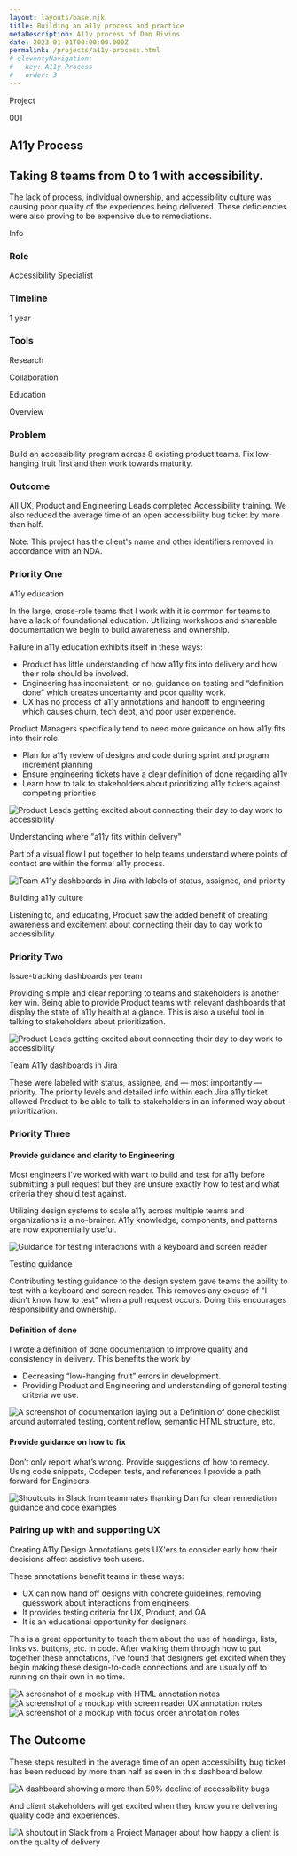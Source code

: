 ```yaml
---
layout: layouts/base.njk
title: Building an a11y process and practice
metaDescription: A11y process of Dan Bivins
date: 2023-01-01T00:00:00.000Z
permalink: /projects/a11y-process.html
# eleventyNavigation:
#   key: A11y Process
#   order: 3
---
```


<div class="case-study-content">
    <div class="case-study-content-inner">
        <div class="case-study-body">
            <div class="case-info">
                <div class="case-study-info left-info">
                    <div class="section-header-container about">
                        <div class="section-header">
                            <p>Project</p>
                            <p>001</p>
                        </div>
                    </div>
                    <h2 class="proj-name">A11y Process</h2>
                    <h2 class="proj-desc">Taking 8 teams from 0 to 1 with accessibility.</h2>   
                    <p>The lack of process, individual ownership, and accessibility culture was causing poor quality of the experiences being delivered. These deficiencies were also proving to be expensive due to remediations.</p> 
                </div>
                <div class="case-study-info right-info">
                    <div class="section-header-container about">
                        <div class="section-header">
                            <p>Info</p>
                        </div>
                    </div>
                    <div class="case-study-info-right-group">
                        <div>
                            <h3>Role</h3>
                            <p class="case-info-right-text">Accessibility Specialist</p>
                        </div>
                        <div>
                            <h3>Timeline</h3>
                            <p class="case-info-right-text">1 year</p>
                        </div>
                    </div>
                    <div>
                        <h3>Tools</h3>
                        <p class="case-info-right-text">Research</p>
                        <p class="case-info-right-text">Collaboration</p>
                        <p class="case-info-right-text">Education</p>
                    </div>
                </div>
                </div>
                    <div class="section-header-container about">
                        <div class="section-header">
                            <p>Overview</p>
                        </div>
                    </div>
                    <div class="flex">
                        <div class="col-half">
                            <h3>Problem</h3>
                            <p class="process-main-text">Build an accessibility program across 8 existing product teams. Fix low-hanging fruit first and then work towards maturity.</p>
                        </div>
                        <div class="col-half">
                            <h3>Outcome</h3>
                            <p class="process-main-text">All UX, Product and Engineering Leads completed <span class="bold">Accessibility training</span>. We also reduced the average time of an open accessibility bug ticket <span class="bold">by more than half</span>.</p>
                        </div>   
                    </div>
                <p>Note: This project has the client's name and other identifiers removed in accordance with an NDA.</p>
            </div>            
        </div>     
        <div class="case-study-body">
            <div class="section-header-container about">
                <div class="section-header">
                    <h3>Priority One</h3> 
                </div>
            </div>
            <div class="bsc-2-grid">
                <p><span class="section-callout">A11y education</span></p>
                <p>In the large, cross-role teams that I work with it is common for teams to have a lack of foundational education. Utilizing workshops and shareable documentation we begin to build awareness and ownership.</p>
            </div>
            <p>Failure in a11y education exhibits itself in these ways:</p>
                <ul>
                    <li>Product has little understanding of <span class="bold">how a11y fits into delivery</span> and how their role should be involved. </li>
                    <li>Engineering has inconsistent, or no, guidance on <span class="bold">testing and “definition done”</span> which creates uncertainty and poor quality work.</li>
                    <li>UX has no process of <span class="bold">a11y annotations and handoff</span> to engineering which causes churn, tech debt, and poor user experience.</li>
                </ul>
            </div>
        </div>
        </div>
        <div class="full-width ">
            <div class="case-study-body">
                <div class="bsc-2-grid">
                    <p><span class="section-callout">Product Managers specifically tend to need more guidance on how a11y fits into their role.</span></p>
                    <ul>
                        <li>Plan for a11y review of designs and code during sprint and program increment planning</li>
                        <li>Ensure engineering tickets have a clear definition of done regarding a11y</li>
                        <li>Learn how to talk to stakeholders about prioritizing a11y tickets against competing priorities</li>
                    </ul>
                </div>
            </div>
            <div class="flex-thirds flex">
                <div class="col">
                    <img src="/static/img/prod-3.jpg" alt="Product Leads getting excited about connecting their day to day work to accessibility" class="img-center flex">
                </div>
                <div class="col">
                    <p class="project-heading">Understanding where "a11y fits within delivery"</p>
                    <p class="project-paragraph">Part of a visual flow I put together to help teams understand where points of contact are within the formal a11y process.</p>
                </div>
            </div>
            <div class="flex-thirds flex">
                <div class="col">
                    <img src="/static/img/prod-1.jpg" alt="Team A11y dashboards in Jira with labels of status, assignee, and priority">
                </div>
                <div class="col">
                    <p class="project-heading">Building a11y culture</p>
                    <p class="project-paragraph">Listening to, and educating, Product saw the added benefit of creating awareness and excitement about connecting their day to day work to accessibility</p>
                </div>
            </div>
        </div>
        <div class="case-study-body">
            <div class="section-header-container about">
                <div class="section-header">
                    <h3>Priority Two</h3> 
                </div>
            </div>
            <div class="bsc-2-grid">
                <p><span class="section-callout">Issue-tracking dashboards per team</span></p>
                <p>Providing simple and clear reporting to teams and stakeholders is another key win. Being able to provide Product teams with relevant dashboards that display the <span class="bold">state of a11y health at a glance</span>. This is also a useful tool in talking to stakeholders about prioritization.</p>
            </div>
        </div>
        <div class="full-width light">
            <div class="flex-thirds flex">
                <div class="col">
                    <img src="/static/img/prod-2.jpg" alt="Product Leads getting excited about connecting their day to day work to accessibility" class="img-center flex">
                </div>
            <div class="col">
                <p class="project-heading">Team A11y dashboards in Jira</p>
                <p class="project-paragraph">These were labeled with status, assignee, and &mdash; most importantly &mdash; priority. The priority levels and detailed info within each Jira a11y ticket allowed Product to be able to talk to stakeholders in an informed way about prioritization.</p>
            </div>
        </div> 
        <div class="case-study-body">
            <div class="section-header-container about">
                <div class="section-header">
                    <h3>Priority Three</h3> 
                </div>
            </div>
            <h4><span class="section-callout">Provide guidance and clarity to Engineering</span></h4>
            <p>Most engineers I've worked with want to build and test for a11y before submitting a pull request but they are unsure exactly how to test and what criteria they should test against.</p>
            <p><span class="bold">Utilizing design systems to scale a11y</span> across multiple teams and organizations is a no-brainer. A11y knowledge, components, and patterns are now exponentially useful.</p>
        </div>
        <div class="full-width">
            <div class="flex-thirds flex">
                <div class="col">
                    <img class="img-center flex" src="/static/img/eng-2.jpg" alt="Guidance for testing interactions with a keyboard and screen reader">
                </div>
                <div class="col">
                    <p class="project-heading">Testing guidance</p>
                    <p class="project-paragraph">Contributing testing guidance to the design system gave teams the ability to test with a keyboard and screen reader. <span class="bold">This removes any excuse of "I didn't know how to test" when a pull request occurs. Doing this encourages responsibility and ownership.</span></p>
                </div>
            </div>
        </div>
        <div class="case-study-body">
            <h4><span class="section-callout">Definition of done<span></h4>
            <p>I wrote a definition of done documentation to improve quality and consistency in delivery. This benefits the work by:</p>
            <ul>
                <li>Decreasing “low-hanging fruit” errors in development.</li>
                <li>Providing Product and Engineering and understanding of general testing criteria we use.</li>
            </ul>
        </div>
        <div class="full-width light">
            <img class="img-center flex" src="/static/img/eng-3.jpg" alt="A screenshot of documentation laying out a Definition of done checklist around automated testing, content reflow, semantic HTML structure, etc.">
        </div>
        <div class="case-study-body">
            <h4><span class="section-callout">Provide guidance on how to fix<span></h4>
            <p>Don’t only report what’s wrong. Provide suggestions of how to remedy. Using code snippets, Codepen tests, and references I provide a path forward for Engineers. </p>
            <img class="img-center flex" src="/static/img/eng-4.jpg" alt="Shoutouts in Slack from teammates thanking Dan for clear remediation guidance and code examples">
        </div>
        <div class="case-study-body">
            <h3>Pairing up with and supporting UX</h3>
            <p>Creating A11y Design Annotations gets UX'ers to consider early how their decisions affect assistive tech users.</p>
            <p>These annotations benefit teams in these ways:</p>
            <ul>
                <li>UX can now hand off designs with concrete guidelines, <span class="bold">removing guesswork</span> about interactions from engineers
                <li>It provides <span class="bold">testing criteria</span> for UX, Product, and QA</li>
                <li>It is an <span class="bold">educational opportunity</span> for designers</li>
            </ul>
            <p>This is a great opportunity to teach them about the use of headings, lists, links vs. buttons, etc. in code. After walking them through how to put together these annotations, I've found that designers get excited when they begin making these design-to-code connections and are usually off to running on their own in no time. </p>
            <img class="" src="/static/img/ux-ann2a.png" alt="A screenshot of a mockup with HTML annotation notes">
            <img class="" src="/static/img/ux-ann2b.png" alt="A screenshot of a mockup with screen reader UX annotation notes">
            <img class="" src="/static/img/ux-ann2c.png" alt="A screenshot of a mockup with focus order annotation notes">
        </div>   
        <div class="full-width">
        <div class="case-study-body">
            <h2>The Outcome </h2>
            <p>These steps resulted in the average time of an open accessibility bug ticket has been <span class="bold">reduced by more than half</span> as seen in this dashboard below. </p>
            <img class="" src="/static/img/a11y-bugs-dashboard.jpg" alt="A dashboard showing a more than 50% decline of accessibility bugs">
            <br>
            <div class="proj-img-callout">
            <p>And client stakeholders will get excited when they know you're <span class="bold">delivering quality code and experiences</span>. </p>
            <img class="" src="/static/img/a11y-cin-sh.jpg" alt="A shoutout in Slack from a Project Manager about how happy a client is on the quality of delivery">
            </div>
        </div>
</div>
</div>





